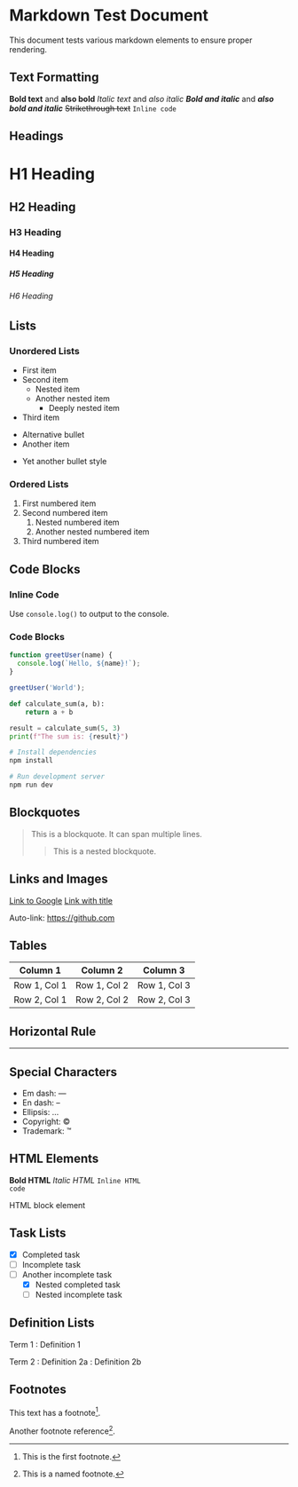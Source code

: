 # Markdown Test Document

This document tests various markdown elements to ensure proper rendering.

## Text Formatting

**Bold text** and __also bold__
*Italic text* and _also italic_
***Bold and italic*** and ___also bold and italic___
~~Strikethrough text~~
`Inline code`

## Headings

# H1 Heading
## H2 Heading
### H3 Heading
#### H4 Heading
##### H5 Heading
###### H6 Heading

## Lists

### Unordered Lists

- First item
- Second item
  - Nested item
  - Another nested item
    - Deeply nested item
- Third item

* Alternative bullet
* Another item
+ Yet another bullet style

### Ordered Lists

1. First numbered item
2. Second numbered item
   1. Nested numbered item
   2. Another nested numbered item
3. Third numbered item

## Code Blocks

### Inline Code
Use `console.log()` to output to the console.

### Code Blocks

```javascript
function greetUser(name) {
  console.log(`Hello, ${name}!`);
}

greetUser('World');
```

```python
def calculate_sum(a, b):
    return a + b

result = calculate_sum(5, 3)
print(f"The sum is: {result}")
```

```bash
# Install dependencies
npm install

# Run development server
npm run dev
```

## Blockquotes

> This is a blockquote.
> It can span multiple lines.
> 
> > This is a nested blockquote.

## Links and Images

[Link to Google](https://google.com)
[Link with title](https://example.com "Example Title")

Auto-link: https://github.com

## Tables

| Column 1 | Column 2 | Column 3 |
|----------|----------|----------|
| Row 1, Col 1 | Row 1, Col 2 | Row 1, Col 3 |
| Row 2, Col 1 | Row 2, Col 2 | Row 2, Col 3 |

## Horizontal Rule

---

## Special Characters

- Em dash: —
- En dash: –
- Ellipsis: …
- Copyright: ©
- Trademark: ™

## HTML Elements

<strong>Bold HTML</strong>
<em>Italic HTML</em>
<code>Inline HTML code</code>

<div>
  <p>HTML block element</p>
</div>

## Task Lists

- [x] Completed task
- [ ] Incomplete task
- [ ] Another incomplete task
  - [x] Nested completed task
  - [ ] Nested incomplete task

## Definition Lists

Term 1
: Definition 1

Term 2
: Definition 2a
: Definition 2b

## Footnotes

This text has a footnote[^1].

Another footnote reference[^note].

[^1]: This is the first footnote.
[^note]: This is a named footnote.
